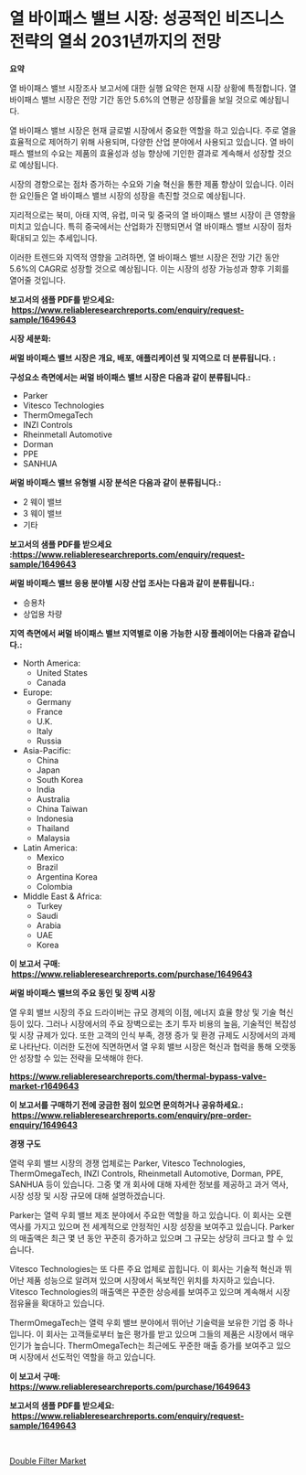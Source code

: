 <p><h1>열 바이패스 밸브 시장: 성공적인 비즈니스 전략의 열쇠 2031년까지의 전망</h1></p><p><strong>요약</strong></p>
<p><p>열 바이패스 밸브 시장조사 보고서에 대한 실행 요약은 현재 시장 상황에 특정합니다. 열 바이패스 밸브 시장은 전망 기간 동안 5.6%의 연평균 성장률을 보일 것으로 예상됩니다.</p><p>열 바이패스 밸브 시장은 현재 글로벌 시장에서 중요한 역할을 하고 있습니다. 주로 열을 효율적으로 제어하기 위해 사용되며, 다양한 산업 분야에서 사용되고 있습니다. 열 바이패스 밸브의 수요는 제품의 효율성과 성능 향상에 기인한 결과로 계속해서 성장할 것으로 예상됩니다.</p><p>시장의 경향으로는 점차 증가하는 수요와 기술 혁신을 통한 제품 향상이 있습니다. 이러한 요인들은 열 바이패스 밸브 시장의 성장을 촉진할 것으로 예상됩니다.</p><p>지리적으로는 북미, 아태 지역, 유럽, 미국 및 중국의 열 바이패스 밸브 시장이 큰 영향을 미치고 있습니다. 특히 중국에서는 산업화가 진행되면서 열 바이패스 밸브 시장이 점차 확대되고 있는 추세입니다.</p><p>이러한 트렌드와 지역적 영향을 고려하면, 열 바이패스 밸브 시장은 전망 기간 동안 5.6%의 CAGR로 성장할 것으로 예상됩니다. 이는 시장의 성장 가능성과 향후 기회를 열어줄 것입니다.</p></p>
<p><strong>보고서의 샘플 PDF를 받으세요: &nbsp;<a href="https://www.reliableresearchreports.com/enquiry/request-sample/1649643">https://www.reliableresearchreports.com/enquiry/request-sample/1649643</a></strong></p>
<p><strong>시장 세분화:</strong></p>
<p><strong> 써멀 바이패스 밸브 시장은 개요, 배포, 애플리케이션 및 지역으로 더 분류됩니다. :</strong></p>
<p><strong>구성요소 측면에서는 써멀 바이패스 밸브 시장은 다음과 같이 분류됩니다.:</strong></p>
<p><ul><li>Parker</li><li>Vitesco Technologies</li><li>ThermOmegaTech</li><li>INZI Controls</li><li>Rheinmetall Automotive</li><li>Dorman</li><li>PPE</li><li>SANHUA</li></ul></p>
<p><strong> 써멀 바이패스 밸브 유형별 시장 분석은 다음과 같이 분류됩니다.:</strong></p>
<p><ul><li>2 웨이 밸브</li><li>3 웨이 밸브</li><li>기타</li></ul></p>
<p><strong>보고서의 샘플 PDF를 받으세요 :<a href="https://www.reliableresearchreports.com/enquiry/request-sample/1649643">https://www.reliableresearchreports.com/enquiry/request-sample/1649643</a></strong></p>
<p><strong> 써멀 바이패스 밸브 응용 분야별 시장 산업 조사는 다음과 같이 분류됩니다.:</strong></p>
<p><ul><li>승용차</li><li>상업용 차량</li></ul></p>
<p><strong>지역 측면에서 써멀 바이패스 밸브 지역별로 이용 가능한 시장 플레이어는 다음과 같습니다.:</strong></p>
<p><ul>
    <li>
        North America:
        <ul>
            <li>United States</li>
            <li>Canada</li>
        </ul>
    </li>
    <li>
        Europe:
        <ul>
            <li>Germany</li>
            <li>France</li>
            <li>U.K.</li>
            <li>Italy</li>
            <li>Russia</li>
        </ul>
    </li>
    <li>
        Asia-Pacific:
        <ul>
            <li>China</li>
            <li>Japan</li>
            <li>South Korea</li>
            <li>India</li>
            <li>Australia</li>
            <li>China Taiwan</li>
            <li>Indonesia</li>
            <li>Thailand</li>
            <li>Malaysia</li>
        </ul>
    </li>
    <li>
        Latin America:
        <ul>
            <li>Mexico</li>
            <li>Brazil</li>
            <li>Argentina Korea</li>
            <li>Colombia</li>
        </ul>
    </li>
    <li>
        Middle East & Africa:
        <ul>
            <li>Turkey</li>
            <li>Saudi</li>
            <li>Arabia</li>
            <li>UAE</li>
            <li>Korea</li>
        </ul>
    </li>
    </ul></p>
<p><strong>이 보고서 구매: &nbsp;<a href="https://www.reliableresearchreports.com/purchase/1649643">https://www.reliableresearchreports.com/purchase/1649643</a></strong></p>
<p><strong>써멀 바이패스 밸브의 주요 동인 및 장벽 시장</strong></p>
<p><p>열 우회 밸브 시장의 주요 드라이버는 규모 경제의 이점, 에너지 효율 향상 및 기술 혁신 등이 있다. 그러나 시장에서의 주요 장벽으로는 초기 투자 비용의 높음, 기술적인 복잡성 및 시장 규제가 있다. 또한 고객의 인식 부족, 경쟁 증가 및 환경 규제도 시장에서의 과제로 나타난다. 이러한 도전에 직면하면서 열 우회 밸브 시장은 혁신과 협력을 통해 오랫동안 성장할 수 있는 전략을 모색해야 한다.</p></p>
<p><strong><a href="https://www.reliableresearchreports.com/thermal-bypass-valve-market-r1649643">https://www.reliableresearchreports.com/thermal-bypass-valve-market-r1649643</a></strong></p>
<p><strong>이 보고서를 구매하기 전에 궁금한 점이 있으면 문의하거나 공유하세요.: &nbsp;<a href="https://www.reliableresearchreports.com/enquiry/pre-order-enquiry/1649643">https://www.reliableresearchreports.com/enquiry/pre-order-enquiry/1649643</a></strong></p>
<p><strong>경쟁 구도</strong></p>
<p><p>열력 우회 밸브 시장의 경쟁 업체로는 Parker, Vitesco Technologies, ThermOmegaTech, INZI Controls, Rheinmetall Automotive, Dorman, PPE, SANHUA 등이 있습니다. 그중 몇 개 회사에 대해 자세한 정보를 제공하고 과거 역사, 시장 성장 및 시장 규모에 대해 설명하겠습니다. </p><p>Parker는 열력 우회 밸브 제조 분야에서 주요한 역할을 하고 있습니다. 이 회사는 오랜 역사를 가지고 있으며 전 세계적으로 안정적인 시장 성장을 보여주고 있습니다. Parker의 매출액은 최근 몇 년 동안 꾸준히 증가하고 있으며 그 규모는 상당히 크다고 할 수 있습니다.</p><p>Vitesco Technologies는 또 다른 주요 업체로 꼽힙니다. 이 회사는 기술적 혁신과 뛰어난 제품 성능으로 알려져 있으며 시장에서 독보적인 위치를 차지하고 있습니다. Vitesco Technologies의 매출액은 꾸준한 상승세를 보여주고 있으며 계속해서 시장 점유율을 확대하고 있습니다.</p><p>ThermOmegaTech는 열력 우회 밸브 분야에서 뛰어난 기술력을 보유한 기업 중 하나입니다. 이 회사는 고객들로부터 높은 평가를 받고 있으며 그들의 제품은 시장에서 매우 인기가 높습니다. ThermOmegaTech는 최근에도 꾸준한 매출 증가를 보여주고 있으며 시장에서 선도적인 역할을 하고 있습니다.</p></p>
<p><strong>이 보고서 구매: &nbsp; <a href="https://www.reliableresearchreports.com/purchase/1649643">https://www.reliableresearchreports.com/purchase/1649643</a></strong></p>
<p><strong>보고서의 샘플 PDF를 받으세요: &nbsp;<a href="https://www.reliableresearchreports.com/enquiry/request-sample/1649643">https://www.reliableresearchreports.com/enquiry/request-sample/1649643</a></strong><strong></strong></p>
<p>&nbsp;</p>
<p><p><a href="https://github.com/BryceTownsendr/Market-Research-Report-List-4/blob/main/double-filter-market.md">Double Filter Market</a></p></p>